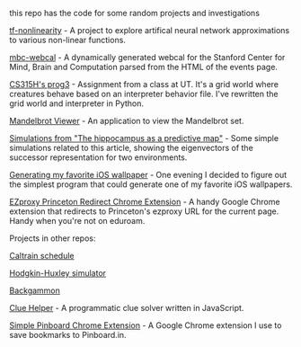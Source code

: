 this repo has the code for some random projects and investigations

[tf-nonlinearity](tf-nonlinearity) - A project to explore artifical neural network approximations to various non-linear functions.


[mbc-webcal](mbc-webcal) - A dynamically generated webcal for the Stanford Center for Mind, Brain and Computation parsed from the HTML of the events page.


[CS315H's prog3](cs315h-prog3) - Assignment from a class at UT. It's a grid world where creatures behave based on an interpreter behavior file. I've rewritten the grid world and interpreter in Python.

[Mandelbrot Viewer](brot) - An application to view the Mandelbrot set.

[Simulations from "The hippocampus as a predictive map"](hippocampus-predictive-map) - Some simple simulations related to this article, showing the eigenvectors of the successor representation for two environments.

[Generating my favorite iOS wallpaper](generate-favorite-wallpaper) - One evening I decided to figure out the simplest program that could generate one of my favorite iOS wallpapers.

[EZproxy Princeton Redirect Chrome Extension](ezproxy-redirect) - A handy Google Chrome extension that redirects to Princeton's ezproxy URL for the current page. Handy when you're not on eduroam.

Projects in other repos:

[Caltrain schedule](http://carlos.correa.me/caltrain-leave-when/)

[Hodgkin-Huxley simulator](http://carlos.correa.me/hhsim/)

[Backgammon](http://carlos.correa.me/gammon/)

[Clue Helper](https://github.com/cgc/clue-helper) - A programmatic clue solver written in JavaScript.

[Simple Pinboard Chrome Extension](https://github.com/cgc/pinboard-chrome) - A Google Chrome extension I use to save bookmarks to Pinboard.in.
